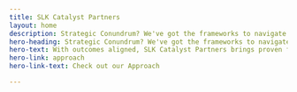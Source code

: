 ```yaml
---
title: SLK Catalyst Partners
layout: home
description: Strategic Conundrum? We've got the frameworks to navigate through.
hero-heading: Strategic Conundrum? We've got the frameworks to navigate through.
hero-text: With outcomes aligned, SLK Catalyst Partners brings proven frameworks to empower both private equity sponsors, their portfolio companies, and standalone
hero-link: approach
hero-link-text: Check out our Approach

---
```

